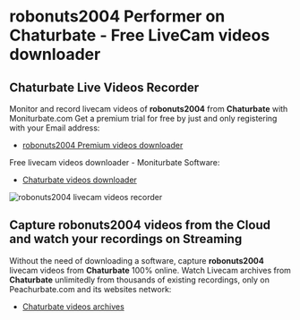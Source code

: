 # robonuts2004 Performer on Chaturbate - Free LiveCam videos downloader

## Chaturbate Live Videos Recorder

Monitor and record livecam videos of **robonuts2004** from **Chaturbate** with Moniturbate.com
Get a premium trial for free by just and only registering with your Email address:
* [robonuts2004 Premium videos downloader](https://moniturbate.com/request-demo-licence-key.html)

Free livecam videos downloader - Moniturbate Software:
* [Chaturbate videos downloader](https://moniturbate.com/moniturbate-download-software.html)

![robonuts2004 livecam videos recorder](https://peachurnet.com/templates/moniturbate-software.png)


## Capture robonuts2004 videos from the Cloud and watch your recordings on Streaming

Without the need of downloading a software, capture **robonuts2004** livecam videos from **Chaturbate** 100% online.
Watch Livecam archives from **Chaturbate** unlimitedly from thousands of existing recordings, only on Peachurbate.com and its websites network:
* [Chaturbate videos archives](https://peachurnet.com/)